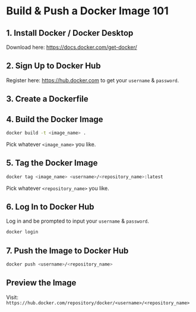 # Build & Push a Docker Image 101

## 1. Install Docker / Docker Desktop

Download here: https://docs.docker.com/get-docker/

## 2. Sign Up to Docker Hub

Register here: https://hub.docker.com to get your `username` & `password`.

## 3. Create a Dockerfile

## 4. Build the Docker Image

```sh
docker build -t <image_name> .
```

Pick whatever `<image_name>` you like.

## 5. Tag the Docker Image

```sh
docker tag <image_name> <username>/<repository_name>:latest
```

Pick whatever `<repository_name>` you like.

## 6. Log In to Docker Hub

Log in and be prompted to input your `username` & `password`.

```sh
docker login
```

## 7. Push the Image to Docker Hub

```sh
docker push <username>/<repository_name>
```

## Preview the Image

Visit: `https://hub.docker.com/repository/docker/<username>/<repository_name>`
